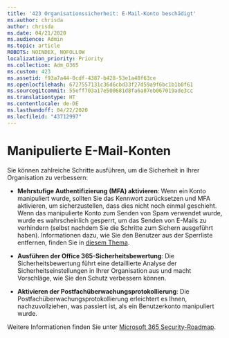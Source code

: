 ```yaml
---
title: '423 Organisationssicherheit: E-Mail-Konto beschädigt'
ms.author: chrisda
author: chrisda
ms.date: 04/21/2020
ms.audience: Admin
ms.topic: article
ROBOTS: NOINDEX, NOFOLLOW
localization_priority: Priority
ms.collection: Adm_O365
ms.custom: 423
ms.assetid: f93a7a44-0cdf-4387-b428-53e1a48f63ce
ms.openlocfilehash: 6727557131c36d6cbd33f27d59a9f6bc1b1b0f61
ms.sourcegitcommit: 55eff703a17e500681d8fa6a87eb067019ade3cc
ms.translationtype: HT
ms.contentlocale: de-DE
ms.lasthandoff: 04/22/2020
ms.locfileid: "43712997"
---
```

# <a name="compromised-email-accounts"></a>Manipulierte E-Mail-Konten

Sie können zahlreiche Schritte ausführen, um die Sicherheit in Ihrer Organisation zu verbessern:

- **Mehrstufige Authentifizierung (MFA) aktivieren**: Wenn ein Konto manipuliert wurde, sollten Sie das Kennwort zurücksetzen und MFA aktivieren, um sicherzustellen, dass dies nicht noch einmal geschieht. Wenn das manipulierte Konto zum Senden von Spam verwendet wurde, wurde es wahrscheinlich gesperrt, um das Senden von E-Mails zu verhindern (selbst nachdem Sie die Schritte zum Sichern ausgeführt haben). Informationen dazu, wie Sie den Benutzer aus der Sperrliste entfernen, finden Sie in [diesem Thema](https://technet.microsoft.com/library/ms.exch.eac.actioncenter.aspx).

- **Ausführen der Office 365-Sicherheitsbewertung**: Die Sicherheitsbewertung führt eine detaillierte Analyse der Sicherheitseinstellungen in Ihrer Organisation aus und macht Vorschläge, wie Sie den Schutz verbessern können.

- **Aktivieren der Postfachüberwachungsprotokollierung**: Die Postfachüberwachungsprotokollierung erleichtert es Ihnen, nachzuvollziehen, was passiert ist, als ein Benutzerkonto manipuliert wurde.

Weitere Informationen finden Sie unter [Microsoft 365 Security-Roadmap](https://docs.microsoft.com/office365/securitycompliance/security-roadmap).
